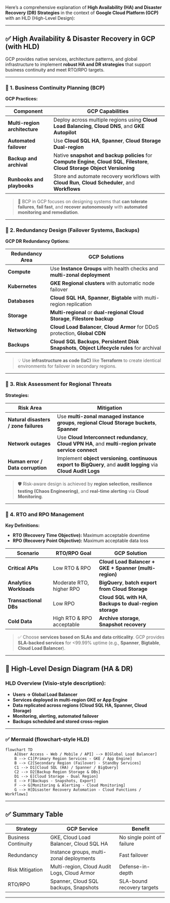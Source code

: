 Here’s a comprehensive explanation of **High Availability (HA) and Disaster Recovery (DR) Strategies** in the context of **Google Cloud Platform (GCP)** with an HLD (High-Level Design):

---

## ✅ **High Availability & Disaster Recovery in GCP (with HLD)**

GCP provides native services, architecture patterns, and global infrastructure to implement **robust HA and DR strategies** that support business continuity and meet RTO/RPO targets.

---

### 🔷 1. **Business Continuity Planning (BCP)**

**GCP Practices:**

| Component                     | GCP Capabilities                                                                                                                  |
| ----------------------------- | --------------------------------------------------------------------------------------------------------------------------------- |
| **Multi-region architecture** | Deploy across multiple regions using **Cloud Load Balancing**, **Cloud DNS**, and **GKE Autopilot**                               |
| **Automated failover**        | Use **Cloud SQL HA**, **Spanner**, **Cloud Storage Dual-region**                                                                  |
| **Backup and archival**       | Native **snapshot and backup policies** for **Compute Engine**, **Cloud SQL**, **Filestore**, **Cloud Storage Object Versioning** |
| **Runbooks and playbooks**    | Store and automate recovery workflows with **Cloud Run**, **Cloud Scheduler**, and **Workflows**                                  |

> 🧩 BCP in GCP focuses on designing systems that **can tolerate failures**, **fail fast**, and **recover autonomously** with **automated monitoring and remediation**.

---

### 🔷 2. **Redundancy Design (Failover Systems, Backups)**

**GCP DR Redundancy Options:**

| Redundancy Area | GCP Solutions                                                                                 |
| --------------- | --------------------------------------------------------------------------------------------- |
| **Compute**     | Use **Instance Groups** with health checks and **multi-zonal deployment**                     |
| **Kubernetes**  | **GKE Regional clusters** with automatic node failover                                        |
| **Databases**   | **Cloud SQL HA**, **Spanner**, **Bigtable** with multi-region replication                     |
| **Storage**     | **Multi-regional** or **dual-regional Cloud Storage**, **Filestore backup**                   |
| **Networking**  | **Cloud Load Balancer**, **Cloud Armor** for DDoS protection, **Global CDN**                  |
| **Backups**     | **Cloud SQL Backups**, **Persistent Disk Snapshots**, **Object Lifecycle rules** for archival |

> 💡 Use **infrastructure as code (IaC)** like **Terraform** to create identical environments for failover in secondary regions.

---

### 🔷 3. **Risk Assessment for Regional Threats**

**Strategies:**

| Risk Area                             | Mitigation                                                                                                         |
| ------------------------------------- | ------------------------------------------------------------------------------------------------------------------ |
| **Natural disasters / zone failures** | Use **multi-zonal managed instance groups**, **regional Cloud Storage buckets**, **Spanner**                       |
| **Network outages**                   | Use **Cloud Interconnect redundancy**, **Cloud VPN HA**, and **multi-region private service connect**              |
| **Human error / Data corruption**     | Implement **object versioning**, **continuous export to BigQuery**, and **audit logging** via **Cloud Audit Logs** |

> 🛡️ Risk-aware design is achieved by **region selection**, **resilience testing (Chaos Engineering)**, and **real-time alerting** via **Cloud Monitoring**.

---

### 🔷 4. **RTO and RPO Management**

**Key Definitions:**

* **RTO (Recovery Time Objective):** Maximum acceptable downtime
* **RPO (Recovery Point Objective):** Maximum acceptable data loss

| Scenario                | RTO/RPO Goal              | GCP Solution                                              |
| ----------------------- | ------------------------- | --------------------------------------------------------- |
| **Critical APIs**       | Low RTO & RPO             | **Cloud Load Balancer + GKE + Spanner (multi-region)**    |
| **Analytics Workloads** | Moderate RTO, higher RPO  | **BigQuery**, **batch export from Cloud Storage**         |
| **Transactional DBs**   | Low RPO                   | **Cloud SQL with HA**, **Backups to dual-region storage** |
| **Cold Data**           | High RTO & RPO acceptable | **Archive storage**, **Snapshot recovery**                |

> ✅ Choose **services based on SLAs and data criticality**. GCP provides **SLA-backed services** for <99.99% uptime (e.g., **Spanner**, **Bigtable**, **Cloud Load Balancer**).

---

## 🧩 **High-Level Design Diagram (HA & DR)**

### HLD Overview (Visio-style description):

* **Users → Global Load Balancer**
* **Services deployed in multi-region GKE or App Engine**
* **Data replicated across regions (Cloud SQL HA, Spanner, Cloud Storage)**
* **Monitoring, alerting, automated failover**
* **Backups scheduled and stored cross-region**

---

### ✅ Mermaid (flowchart-style HLD)

```mermaid
flowchart TD
    A[User Access - Web / Mobile / API] --> B[Global Load Balancer]
    B --> C1[Primary Region Services - GKE / App Engine]
    B --> C2[Secondary Region (Failover) - Standby Services]
    C1 --> D1[Cloud SQL (HA) / Spanner / BigQuery]
    C2 --> D2[Backup Region Storage & DBs]
    D1 --> E[Cloud Storage - Dual Region]
    E --> F[Backups - Snapshots, Export]
    F --> G[Monitoring & Alerting - Cloud Monitoring]
    G --> H[Disaster Recovery Automation - Cloud Functions / Workflows]
```

---

## ✅ Summary Table

| Strategy            | GCP Service                                 | Benefit                    |
| ------------------- | ------------------------------------------- | -------------------------- |
| Business Continuity | GKE, Cloud Load Balancer, Cloud SQL HA      | No single point of failure |
| Redundancy          | Instance groups, multi-zonal deployments    | Fast failover              |
| Risk Mitigation     | Multi-region, Cloud Audit Logs, Cloud Armor | Defense-in-depth           |
| RTO/RPO             | Spanner, Cloud SQL backups, Snapshots       | SLA-bound recovery targets |

---

